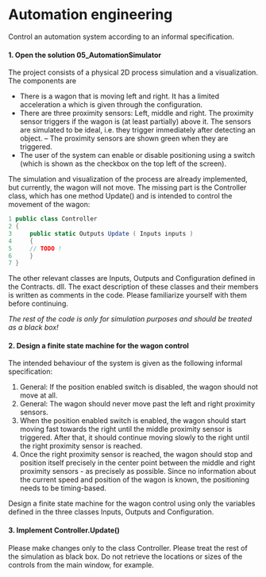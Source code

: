 # Automation engineering
Control an automation system according to an informal specification.

#### 1. Open the solution 05_AutomationSimulator

The project consists of a physical 2D process simulation and a visualization. The
components are
* There is a wagon that is moving left and right. It has a limited acceleration a
which is given through the configuration.
* There are three proximity sensors: Left, middle and right. The proximity sensor
triggers if the wagon is (at least partially) above it. The sensors are simulated to
be ideal, i.e. they trigger immediately after detecting an object.
– The proximity sensors are shown green when they are triggered.
* The user of the system can enable or disable positioning using a switch (which is
shown as the checkbox on the top left of the screen).

The simulation and visualization of the process are already implemented, but currently,
the wagon will not move. The missing part is the Controller class, which has
one method Update() and is intended to control the movement of the wagon:
````C#
1 public class Controller
2 {
3     public static Outputs Update ( Inputs inputs )
4     {
5     // TODO !
6     }
7 }
````
The other relevant classes are Inputs, Outputs and Configuration defined in the Contracts.
dll. The exact description of these classes and their members is written as comments
in the code. Please familiarize yourself with them before continuing.

*The rest of the code is only for simulation purposes and should be treated as a black
box!*

#### 2. Design a finite state machine for the wagon control
The intended behaviour of the system is given as the following informal specification:

1. General: If the position enabled switch is disabled, the wagon should not move at
all.
2. General: The wagon should never move past the left and right proximity sensors.
3. When the position enabled switch is enabled, the wagon should start moving fast
towards the right until the middle proximity sensor is triggered. After that, it
should continue moving slowly to the right until the right proximity sensor is
reached.
4. Once the right proximity sensor is reached, the wagon should stop and position
itself precisely in the center point between the middle and right proximity sensors -
as precisely as possible. Since no information about the current speed and position
of the wagon is known, the positioning needs to be timing-based.

Design a finite state machine for the wagon control using only the variables defined in
the three classes Inputs, Outputs and Configuration.

#### 3. Implement Controller.Update()
Please make changes only to the class Controller. Please treat the rest of the simulation
as black box. Do not retrieve the locations or sizes of the controls from the main window,
for example.
